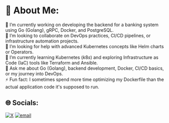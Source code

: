 # 💫 About Me:

🔭 I’m currently working on developing the backend for a banking system using Go (Golang), gRPC, Docker, and PostgreSQL.
<br>
👯 I’m looking to collaborate on DevOps practices, CI/CD pipelines, or infrastructure automation projects.
<br>
🤝 I’m looking for help with advanced Kubernetes concepts like Helm charts or Operators. <br>
🌱 I’m currently learning Kubernetes ($k8s$) and exploring Infrastructure as Code (IaC) tools like Terraform and Ansible.
<br>
💬 Ask me about Go (Golang), backend development, Docker, CI/CD basics, or my journey into DevOps.
<br>
⚡ Fun fact: I sometimes spend more time optimizing my Dockerfile than the actual application code it's supposed to run.



## 🌐 Socials:
[![X](https://img.shields.io/badge/X-black.svg?logo=X&logoColor=white)](https://x.com/singh_om__) [![email](https://img.shields.io/badge/Email-D14836?logo=gmail&logoColor=white)](mailto:omsingh.ailearn@gmail.com) 
